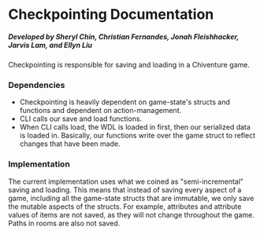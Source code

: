 # Checkpointing Documentation

##### Developed by Sheryl Chin, Christian Fernandes, Jonah Fleishhacker, Jarvis Lam, and Ellyn Liu

Checkpointing is responsible for saving and loading in a Chiventure game. 

### Dependencies
* Checkpointing is heavily dependent on game-state's structs and functions and dependent on action-management.
* CLI calls our save and load functions.
* When CLI calls load, the WDL is loaded in first, then our serialized data is loaded in. Basically, our functions write over the game struct to reflect changes that have been made.


### Implementation
The current implementation uses what we coined as "semi-incremental" saving and loading. This means that instead of saving every aspect of a game, including all the game-state structs that are immutable, we only save the mutable aspects of the structs. For example, attributes and attribute values of items are not saved, as they will not change throughout the game. Paths in rooms are also not saved.

